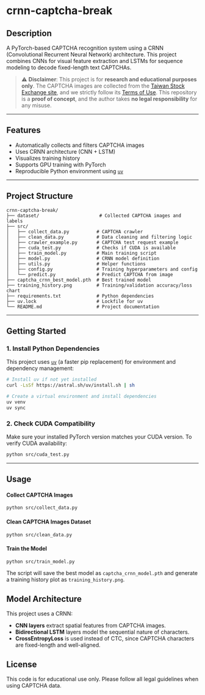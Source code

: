 # crnn-captcha-break

## Description    
A PyTorch-based CAPTCHA recognition system using a CRNN (Convolutional Recurrent Neural Network) architecture. This project combines CNNs for visual feature extraction and LSTMs for sequence modeling to decode fixed-length text CAPTCHAs.

> ⚠️ **Disclaimer**:
> This project is for **research and educational purposes only**. The CAPTCHA images are collected from the [Taiwan Stock Exchange site](https://bsr.twse.com.tw/bshtm/), and we strictly follow its [Terms of Use](https://bsr.twse.com.tw/bshtm/use.htm).
> This repository is a **proof of concept**, and the author takes **no legal responsibility** for any misuse.

---

## Features

* Automatically collects and filters CAPTCHA images
* Uses CRNN architecture (CNN + LSTM)
* Visualizes training history
* Supports GPU training with PyTorch
* Reproducible Python environment using [`uv`](https://github.com/astral-sh/uv)

---

## Project Structure

```
crnn-captcha-break/
├── dataset/                      # Collected CAPTCHA images and labels
├── src/
│   ├── collect_data.py          # CAPTCHA crawler
│   ├── clean_data.py            # Data cleaning and filtering logic
│   ├── crawler_example.py       # CAPTCHA test request example
│   ├── cuda_test.py             # Checks if CUDA is available
│   ├── train_model.py           # Main training script
│   ├── model.py                 # CRNN model definition
│   ├── utils.py                 # Helper functions
│   ├── config.py                # Training hyperparameters and config
│   └── predict.py               # Predict CAPTCHA from image
├── captcha_crnn_best_model.pth  # Best trained model
├── training_history.png         # Training/validation accuracy/loss chart
├── requirements.txt             # Python dependencies
├── uv.lock                      # Lockfile for uv
└── README.md                    # Project documentation
```

---

## Getting Started

### 1. Install Python Dependencies

This project uses [`uv`](https://github.com/astral-sh/uv) (a faster pip replacement) for environment and dependency management:

```bash
# Install uv if not yet installed
curl -LsSf https://astral.sh/uv/install.sh | sh

# Create a virtual environment and install dependencies
uv venv
uv sync
```

### 2. Check CUDA Compatibility

Make sure your installed PyTorch version matches your CUDA version.
To verify CUDA availability:

```bash
python src/cuda_test.py
```

---

## Usage

#### Collect CAPTCHA Images

```bash
python src/collect_data.py
```

#### Clean CAPTCHA Images Dataset

```bash
python src/clean_data.py
```

#### Train the Model

```bash
python src/train_model.py
```

The script will save the best model as `captcha_crnn_model.pth` and generate a training history plot as `training_history.png`.

## Model Architecture

This project uses a CRNN:

* **CNN layers** extract spatial features from CAPTCHA images.
* **Bidirectional LSTM** layers model the sequential nature of characters.
* **CrossEntropyLoss** is used instead of CTC, since CAPTCHA characters are fixed-length and well-aligned.

## License
This code is for educational use only. Please follow all legal guidelines when using CAPTCHA data.